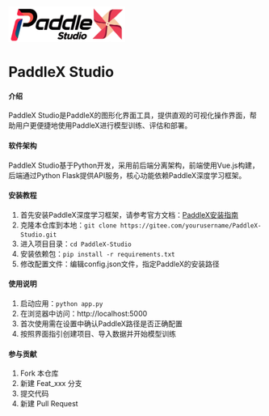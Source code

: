 <img src="templates/assets/banner.png" height="70">

# PaddleX Studio

#### 介绍
PaddleX Studio是PaddleX的图形化界面工具，提供直观的可视化操作界面，帮助用户更便捷地使用PaddleX进行模型训练、评估和部署。

#### 软件架构
PaddleX Studio基于Python开发，采用前后端分离架构，前端使用Vue.js构建，后端通过Python Flask提供API服务，核心功能依赖PaddleX深度学习框架。

#### 安装教程

1. 首先安装PaddleX深度学习框架，请参考官方文档：[PaddleX安装指南](https://paddlepaddle.github.io/PaddleX/latest/index.html)
2. 克隆本仓库到本地：`git clone https://gitee.com/yourusername/PaddleX-Studio.git`
3. 进入项目目录：`cd PaddleX-Studio`
4. 安装依赖包：`pip install -r requirements.txt`
5. 修改配置文件：编辑config.json文件，指定PaddleX的安装路径

#### 使用说明

1. 启动应用：`python app.py`
2. 在浏览器中访问：http://localhost:5000
3. 首次使用需在设置中确认PaddleX路径是否正确配置
4. 按照界面指引创建项目、导入数据并开始模型训练

#### 参与贡献

1. Fork 本仓库
2. 新建 Feat_xxx 分支
3. 提交代码
4. 新建 Pull Request

